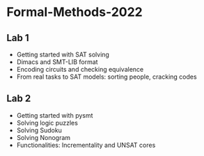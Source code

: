 # Formal-Methods-2022

## Lab 1

- Getting started with SAT solving
- Dimacs and SMT-LIB format
- Encoding circuits and checking equivalence
- From real tasks to SAT models: sorting people, cracking codes

## Lab 2

- Getting started with pysmt
- Solving logic puzzles
- Solving Sudoku
- Solving Nonogram
- Functionalities: Incrementality and UNSAT cores
